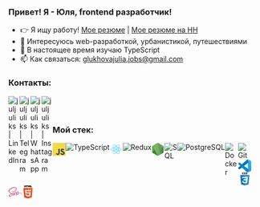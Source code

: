 ### Привет! Я - Юля, frontend разработчик!

- :point_right: Я ищу работу! [Moe резюме][resume] | [Мое резюме на HH][resumeHH]
- 👀 Интересуюсь web-разработкой, урбанистикой, путешествиями
- :space_invader:  В настоящее время изучаю TypeScript
- 📫 Как связаться: glukhovajulia.jobs@gmail.com

### Контакты:

[<img align="left" alt="juljuliks | LinkedIn" width="22px" src="https://cdn.jsdelivr.net/npm/simple-icons@v3/icons/linkedin.svg" />][linkedin]
[<img align="left" alt="juljuliks | Telegram" width="22px" src="https://cdn.jsdelivr.net/npm/simple-icons@3.13.0/icons/telegram.svg" />][telegram]
[<img align="left" alt="juljuliks | WhatsApp" width="22px" src="https://cdn.jsdelivr.net/npm/simple-icons@3.13.0/icons/whatsapp.svg" />][whatsapp]
[<img align="left" alt="juljuliks | Instagram" width="22px" src="https://cdn.jsdelivr.net/npm/simple-icons@v3/icons/instagram.svg" />][instagram]


<br />
<br />

### Мой стек:

<img align="left" alt="JavaScript" width="26px" src="https://raw.githubusercontent.com/github/explore/80688e429a7d4ef2fca1e82350fe8e3517d3494d/topics/javascript/javascript.png" />
<img align="left" alt="TypeScript" src="https://img.icons8.com/color/48/000000/typescript.png"/>
<img align="left" alt="React" width="26px" src="https://raw.githubusercontent.com/github/explore/80688e429a7d4ef2fca1e82350fe8e3517d3494d/topics/react/react.png" />
<img align="left" alt="Redux" src="https://img.icons8.com/color/48/000000/redux.png"/>
<img align="left" alt="Node.js" width="26px" src="https://raw.githubusercontent.com/github/explore/80688e429a7d4ef2fca1e82350fe8e3517d3494d/topics/nodejs/nodejs.png" />
<img align="left" alt="SQL" width="26px" src="https://img.icons8.com/color-glass/48/000000/sql.png"/>
<img align="left" alt="PostgreSQL" src="https://img.icons8.com/color/50/000000/postgreesql.png"/>
<img align="left" alt="Docker" width="26px" src="https://img.icons8.com/color/48/000000/docker.png"/>
<img align="left" alt="Git" width="26px" src="https://img.icons8.com/color/48/000000/git.png"/>
<img align="left" alt="Visual Studio Code" width="26px" src="https://raw.githubusercontent.com/github/explore/80688e429a7d4ef2fca1e82350fe8e3517d3494d/topics/visual-studio-code/visual-studio-code.png" />
<img align="left" alt="CSS3" width="26px" src="https://raw.githubusercontent.com/github/explore/80688e429a7d4ef2fca1e82350fe8e3517d3494d/topics/css/css.png" />
<img align="left" alt="Sass" width="26px" src="https://raw.githubusercontent.com/github/explore/80688e429a7d4ef2fca1e82350fe8e3517d3494d/topics/sass/sass.png" />
<img align="left" alt="HTML5" width="26px" src="https://raw.githubusercontent.com/github/explore/80688e429a7d4ef2fca1e82350fe8e3517d3494d/topics/html/html.png" />
<br />
<br />



[resume]: https://drive.google.com/file/d/1fimloQQ7aPQDQ1kvQda6bTDQsP9zl313/view?usp=sharing
[resumeHH]: https://hh.ru/resume/e74a53f2ff095f7dfb0039ed1f657455356546
[linkedin]: https://www.linkedin.com/in/juliaglukhova
[whatsapp]: https://wa.me/79821194609
[telegram]: https://t.me/juljulik 
[instagram]: https://www.instagram.com/juljuliks

<!---
juljuliks/juljuliks is a ✨ special ✨ repository because its `README.md` (this file) appears on your GitHub profile.
You can click the Preview link to take a look at your changes.
--->